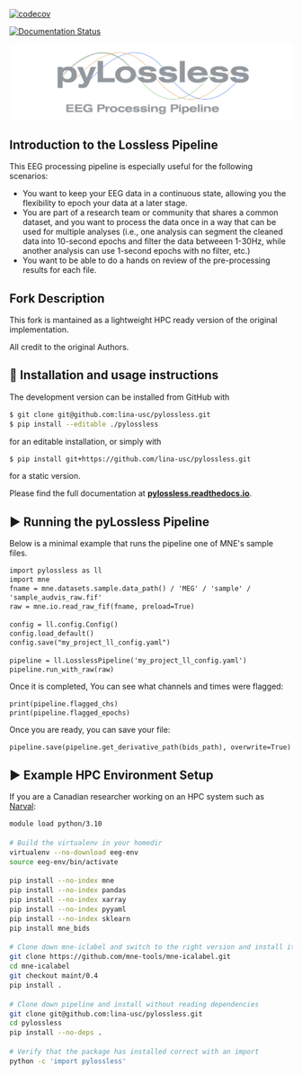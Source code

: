 [![codecov](https://codecov.io/github/lina-usc/pylossless/branch/main/graph/badge.svg?token=SVAD8HTJNG)](https://codecov.io/github/lina-usc/pylossless)

[![Documentation Status](https://readthedocs.org/projects/pylossless/badge/?version=latest)](https://pylossless.readthedocs.io/en/latest/?badge=latest)

![logo](https://github.com/scott-huberty/wip_pipeline-figures/blob/main/logo/Logo_neutral.png)


## Introduction to the Lossless Pipeline

This EEG processing pipeline is especially useful for the following scenarios:

- You want to keep your EEG data in a continuous state, allowing you the flexibility to
  epoch your data at a later stage.
- You are part of a research team or community that shares a common dataset, and you
  want to process the data once in a way that can be used for multiple analyses (i.e.,
  one analysis can segment the cleaned data into 10-second epochs and filter the data
  betweeen 1-30Hz, while another analysis can use 1-second epochs with no filter, etc.)
- You want to be able to do a hands on review of the pre-processing results for each file.

## Fork Description

This fork is mantained as a lightweight HPC ready version of the original implementation.

All credit to the original Authors.


## 📘 Installation and usage instructions

The development version can be installed from GitHub with
```bash
$ git clone git@github.com:lina-usc/pylossless.git
$ pip install --editable ./pylossless
```

for an editable installation, or simply with 
```bash
$ pip install git+https://github.com/lina-usc/pylossless.git
```
for a static version. 

Please find the full documentation at
[**pylossless.readthedocs.io**](https://pylossless.readthedocs.io/en/latest/index.html).


## ▶️ Running the pyLossless Pipeline
Below is a minimal example that runs the pipeline one of MNE's sample files.  
```
import pylossless as ll 
import mne
fname = mne.datasets.sample.data_path() / 'MEG' / 'sample' /  'sample_audvis_raw.fif'
raw = mne.io.read_raw_fif(fname, preload=True)

config = ll.config.Config()
config.load_default()
config.save("my_project_ll_config.yaml")

pipeline = ll.LosslessPipeline('my_project_ll_config.yaml')
pipeline.run_with_raw(raw)
```

Once it is completed, You can see what channels and times were flagged:
```
print(pipeline.flagged_chs)
print(pipeline.flagged_epochs)
```

Once you are ready, you can save your file:
```
pipeline.save(pipeline.get_derivative_path(bids_path), overwrite=True)
```


## ▶️ Example HPC Environment Setup

If you are a Canadian researcher working on an HPC system such as [Narval](https://docs.alliancecan.ca/wiki/Narval/en):

```bash
module load python/3.10

# Build the virtualenv in your homedir
virtualenv --no-download eeg-env
source eeg-env/bin/activate

pip install --no-index mne
pip install --no-index pandas
pip install --no-index xarray
pip install --no-index pyyaml
pip install --no-index sklearn
pip install mne_bids

# Clone down mne-iclabel and switch to the right version and install it locally
git clone https://github.com/mne-tools/mne-icalabel.git
cd mne-icalabel
git checkout maint/0.4
pip install .

# Clone down pipeline and install without reading dependencies
git clone git@github.com:lina-usc/pylossless.git
cd pylossless
pip install --no-deps .

# Verify that the package has installed correct with an import
python -c 'import pylossless'
```
